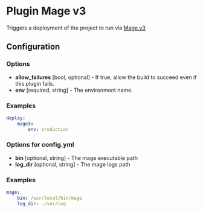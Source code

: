 Plugin Mage v3
==============

Triggers a deployment of the project to run via [Mage v3](https://github.com/andres-montanez/Magallanes)

Configuration
-------------

### Options

* **allow_failures** [bool, optional] - If true, allow the build to succeed even if this plugin fails.
* **env** [required, string] - The environment name.

### Examples

```yaml
deploy:
    mage3:
        env: production
```

### Options for config.yml

* **bin** [optional, string] - The mage executable path
* **log_dir** [optional, string] - The mage logs path

### Examples

```yaml
mage:
    bin: /usr/local/bin/mage
    log_dir: ./var/log
```
